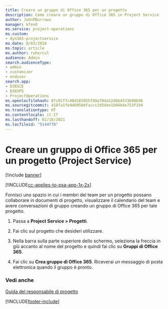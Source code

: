 ```yaml
---
title: Creare un gruppo di Office 365 per un progetto
description: Come creare un gruppo di Office 365 in Project Service
author: JohnPBurrows
manager: kfend
ms.service: project-operations
ms.custom:
- dyn365-projectservice
ms.date: 8/03/2018
ms.topic: article
ms.author: ruhercul
audience: Admin
search.audienceType:
- admin
- customizer
- enduser
search.app:
- D365CE
- D365PS
- ProjectOperations
ms.openlocfilehash: 8fc01ffc48d185055fd9a70da12dbb4333b90b96
ms.sourcegitcommit: 418fa1fe9d605b8faccc2d5dee1b04b4e753f194
ms.translationtype: HT
ms.contentlocale: it-IT
ms.lasthandoff: 02/10/2021
ms.locfileid: "5144778"
---
```

# <a name="create-an-office-365-group-for-a-project-project-service"></a>Creare un gruppo di Office 365 per un progetto (Project Service)

[!include [banner](../includes/psa-now-project-operations.md)]

[!INCLUDE[cc-applies-to-psa-app-1x-2x](../includes/cc-applies-to-psa-app-1x-2x.md)]

Fornisci uno spazio in cui i membri del team per un progetto possano collaborare in documenti di progetto, visualizzare il calendario del team e avere conversazioni di gruppo creando un gruppo di Office 365 per tale progetto.  
  
1.  Passa a **Project Service > Progetti**.  
  
2.  Fai clic sul progetto che desideri utilizzare.  
  
3.  Nella barra sulla parte superiore dello schermo, seleziona la freccia in giù accanto al nome del progetto e quindi fai clic su **Gruppi di Office 365**.  
  
4.  Fai clic su **Crea gruppo di Office 365**. Riceverai un messaggio di posta elettronica quando il gruppo è pronto.  
  
### <a name="see-also"></a>Vedi anche  
 [Guida del responsabile di progetto](../psa/project-manager-guide.md)


[!INCLUDE[footer-include](../includes/footer-banner.md)]